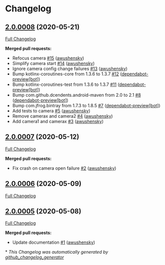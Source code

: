 # Changelog

## [2.0.0008](https://github.com/getbouncer/scan-camera-android/tree/2.0.0008) (2020-05-21)

[Full Changelog](https://github.com/getbouncer/scan-camera-android/compare/2.0.0007...2.0.0008)

**Merged pull requests:**

- Refocus camera [\#15](https://github.com/getbouncer/scan-camera-android/pull/15) ([awushensky](https://github.com/awushensky))
- Simplify camera start [\#14](https://github.com/getbouncer/scan-camera-android/pull/14) ([awushensky](https://github.com/awushensky))
- Ignore camera config change failures [\#13](https://github.com/getbouncer/scan-camera-android/pull/13) ([awushensky](https://github.com/awushensky))
- Bump kotlinx-coroutines-core from 1.3.6 to 1.3.7 [\#12](https://github.com/getbouncer/scan-camera-android/pull/12) ([dependabot-preview[bot]](https://github.com/apps/dependabot-preview))
- Bump kotlinx-coroutines-test from 1.3.6 to 1.3.7 [\#11](https://github.com/getbouncer/scan-camera-android/pull/11) ([dependabot-preview[bot]](https://github.com/apps/dependabot-preview))
- Bump com.github.dcendents.android-maven from 2.0 to 2.1 [\#8](https://github.com/getbouncer/scan-camera-android/pull/8) ([dependabot-preview[bot]](https://github.com/apps/dependabot-preview))
- Bump com.jfrog.bintray from 1.7.3 to 1.8.5 [\#7](https://github.com/getbouncer/scan-camera-android/pull/7) ([dependabot-preview[bot]](https://github.com/apps/dependabot-preview))
- Add tests to camera [\#5](https://github.com/getbouncer/scan-camera-android/pull/5) ([awushensky](https://github.com/awushensky))
- Remove camerax and camera2 [\#4](https://github.com/getbouncer/scan-camera-android/pull/4) ([awushensky](https://github.com/awushensky))
- Add camera1 and camerax [\#3](https://github.com/getbouncer/scan-camera-android/pull/3) ([awushensky](https://github.com/awushensky))

## [2.0.0007](https://github.com/getbouncer/scan-camera-android/tree/2.0.0007) (2020-05-12)

[Full Changelog](https://github.com/getbouncer/scan-camera-android/compare/2.0.0006...2.0.0007)

**Merged pull requests:**

- Fix crash on camera open failure [\#2](https://github.com/getbouncer/scan-camera-android/pull/2) ([awushensky](https://github.com/awushensky))

## [2.0.0006](https://github.com/getbouncer/scan-camera-android/tree/2.0.0006) (2020-05-09)

[Full Changelog](https://github.com/getbouncer/scan-camera-android/compare/2.0.0005...2.0.0006)

## [2.0.0005](https://github.com/getbouncer/scan-camera-android/tree/2.0.0005) (2020-05-08)

[Full Changelog](https://github.com/getbouncer/scan-camera-android/compare/70e9702f2bb0a99ef89e1477064eb541b661170f...2.0.0005)

**Merged pull requests:**

- Update documentation [\#1](https://github.com/getbouncer/scan-camera-android/pull/1) ([awushensky](https://github.com/awushensky))



\* *This Changelog was automatically generated by [github_changelog_generator](https://github.com/github-changelog-generator/github-changelog-generator)*
